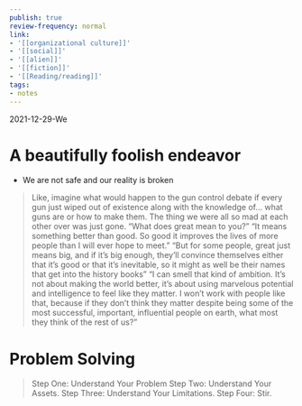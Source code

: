 ```yaml
---
publish: true
review-frequency: normal
link:
- '[[organizational culture]]'
- '[[social]]'
- '[[alien]]'
- '[[fiction]]'
- '[[Reading/reading]]'
tags:
- notes
---
```

2021-12-29-We

# A beautifully foolish endeavor
- We are not safe and our reality is broken 

> Like, imagine what would happen to the gun control debate if every gun just wiped out of existence along with the knowledge of... what guns are or how to make them. The thing we were all so mad at each other over was just gone.
> “What does great mean to you?” “It means something better than good. So good it improves the lives of more people than I will ever hope to meet.”
> “But for some people, great just means big, and if it’s big enough, they’ll convince themselves either that it’s good or that it’s inevitable, so it might as well be their names that get into the history books”
> “I can smell that kind of ambition. It’s not about making the world better, it’s about using marvelous potential and intelligence to feel like they matter. I won’t work with people like that, because if they don’t think they matter despite being some of the most successful, important, influential people on earth, what most they think of the rest of us?”

# Problem Solving
> Step One: Understand Your Problem
> Step Two: Understand Your Assets.
> Step Three: Understand Your Limitations.
> Step Four: Stir.